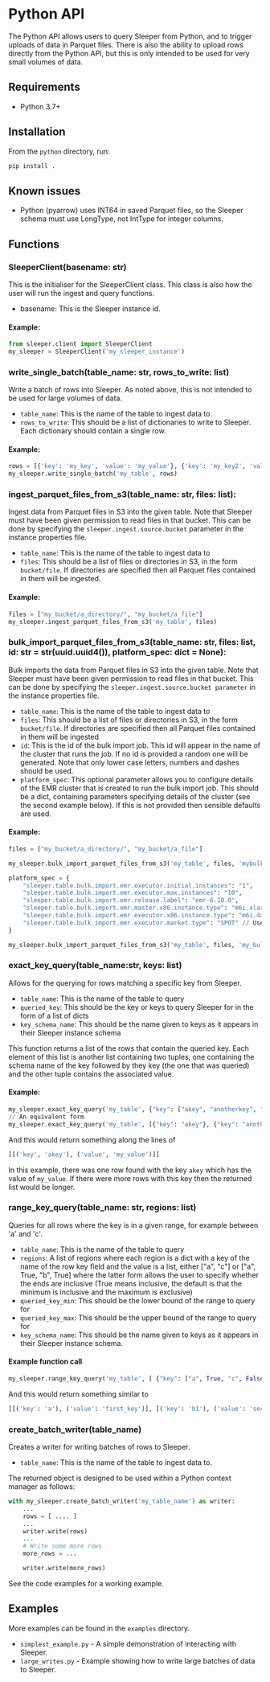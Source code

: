 Python API
==========

The Python API allows users to query Sleeper from Python, and to trigger uploads of data in Parquet files. There is
also the ability to upload rows directly from the Python API, but this is only intended to be used for very small
volumes of data.

## Requirements

* Python 3.7+

## Installation

From the `python` directory, run:
```bash
pip install .
```

## Known issues

* Python (pyarrow) uses INT64 in saved Parquet files, so the Sleeper schema must use LongType, not IntType for
integer columns.

## Functions

### SleeperClient(basename: str)

This is the initialiser for the SleeperClient class. This class is also how the user will run the ingest and query functions.

* basename: This is the Sleeper instance id.

#### Example:

```python
from sleeper.client import SleeperClient
my_sleeper = SleeperClient('my_sleeper_instance')
```

### write_single_batch(table_name: str, rows_to_write: list)

Write a batch of rows into Sleeper. As noted above, this is not intended to be used for large volumes of
data.

* `table_name`: This is the name of the table to ingest data to.
* `rows_to_write`: This should be a list of dictionaries to write to Sleeper. Each dictionary should contain a single row.

#### Example:

```python
rows = [{'key': 'my_key', 'value': 'my_value'}, {'key': 'my_key2', 'value': 'my_value2'}]
my_sleeper.write_single_batch('my_table', rows)
```

### ingest_parquet_files_from_s3(table_name: str, files: list):

Ingest data from Parquet files in S3 into the given table. Note that Sleeper must have been given permission
to read files in that bucket. This can be done by specifying the `sleeper.ingest.source.bucket` parameter
in the instance properties file.

* `table_name`: This is the name of the table to ingest data to
* `files`: This should be a list of files or directories in S3, in the form `bucket/file`. If directories are specified
then all Parquet files contained in them will be ingested.

#### Example:

```python
files = ["my_bucket/a_directory/", "my_bucket/a_file"]
my_sleeper.ingest_parquet_files_from_s3('my_table', files)
```

### bulk_import_parquet_files_from_s3(table_name: str, files: list, id: str = str(uuid.uuid4()), platform_spec: dict = None):

Bulk imports the data from Parquet files in S3 into the given table. Note that Sleeper must have been given
permission to read files in that bucket. This can be done by specifying the `sleeper.ingest.source.bucket parameter`
in the instance properties file.

* `table_name`: This is the name of the table to ingest data to
* `files`: This should be a list of files or directories in S3, in the form `bucket/file`. If directories are specified
then all Parquet files contained in them will be ingested
* `id`: This is the id of the bulk import job. This id will appear in the name of the cluster that runs the job. If
no id is provided a random one will be generated. Note that only lower case letters, numbers and dashes should be used.
* `platform_spec`: This optional parameter allows you to configure details of the EMR cluster that is created to run
the bulk import job. This should be a dict, containing parameters specifying details of the cluster (see the second
example below). If this is not provided then sensible defaults are used.

#### Example:

```python
files = ["my_bucket/a_directory/", "my_bucket/a_file"]

my_sleeper.bulk_import_parquet_files_from_s3('my_table', files, 'mybulkimportjob')

platform_spec = {
    "sleeper.table.bulk.import.emr.executor.initial.instances": "1",
    "sleeper.table.bulk.import.emr.executor.max.instances": "10",
    "sleeper.table.bulk.import.emr.release.label": "emr-6.10.0",
    "sleeper.table.bulk.import.emr.master.x86.instance.type": "m6i.xlarge",
    "sleeper.table.bulk.import.emr.executor.x86.instance.type": "m6i.4xlarge",
    "sleeper.table.bulk.import.emr.executor.market.type": "SPOT" // Use "ON_DEMAND" for on demand instances
}

my_sleeper.bulk_import_parquet_files_from_s3('my_table', files, 'my_bulk_import_job', platform_spec)
```

### exact_key_query(table_name:str, keys: list)

Allows for the querying for rows matching a specific key from Sleeper.

* `table_name`: This is the name of the table to query
* `queried_key`: This should be the key or keys to query Sleeper for in the form of a list of dicts
* `key_schema_name`: This should be the name given to keys as it appears in their Sleeper instance schema

This function returns a list of the rows that contain the queried key. Each element of this list is another list
containing two tuples, one containing the schema name of the key followed by they key (the one that was queried) and
the other tuple contains the associated value.

#### Example:

```python
my_sleeper.exact_key_query('my_table', {"key": ["akey", "anotherkey", "yetanotherkey"]})
// An equivalent form
my_sleeper.exact_key_query('my_table', [{"key": "akey"}, {"key": "anotherkey"}, {"key": "yetanotherkey"}])
```

And this would return something along the lines of

```python
[[('key', 'akey'), ('value', 'my_value')]]
```

In this example, there was one row found with the key `akey` which has the value of `my_value`. If there
were more rows with this key then the returned list would be longer.

### range_key_query(table_name: str, regions: list)

Queries for all rows where the key is in a given range, for example between 'a' and 'c'.

* `table_name`: This is the name of the table to query
* `regions`: A list of regions where each region is a dict with a key of the name of the row key field and
the value is a list, either ["a", "c"] or ["a", True, "b", True] where the latter form allows the user to
specify whether the ends are inclusive (True means inclusive, the default is that the minimum is inclusive
and the maximum is exclusive)
* `queried_key_min`: This should be the lower bound of the range to query for
* `queried_key_max`: This should be the upper bound of the range to query for
* `key_schema_name`: This should be the name given to keys as it appears in their Sleeper instance schema.

#### Example function call

```python
my_sleeper.range_key_query('my_table', [ {"key": ["a", True, "c", False]} ])
```

And this would return something similar to

```python
[[('key': 'a'), ('value': 'first_key')], [('key': 'b1'), ('value': 'second_key')]. [('key': 'b2'), ('value': 'third_key')]]
```

### create_batch_writer(table_name)

Creates a writer for writing batches of rows to Sleeper.

* `table_name`: This is the name of the table to ingest data to.

The returned object is designed to be used within a Python context manager
as follows:

```python
with my_sleeper.create_batch_writer('my_table_name') as writer:
    ...
    rows = [ .... ]
    ...
    writer.write(rows)
    ...
    # Write some more rows
    more_rows = ...

    writer.write(more_rows)
```

See the code examples for a working example.

## Examples

More examples can be found in the `examples` directory.

* `simplest_example.py` - A simple demonstration of interacting with Sleeper.
* `large_writes.py` - Example showing how to write large batches of data to Sleeper.

